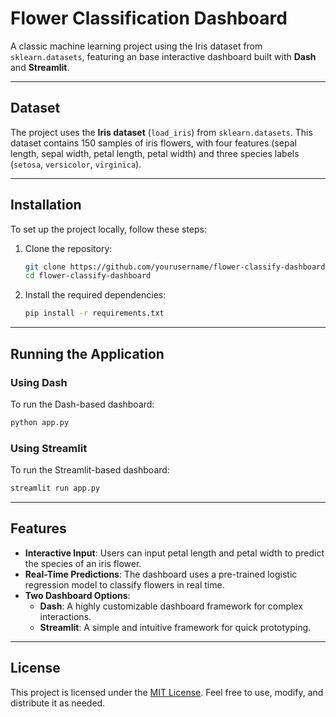 # Flower Classification Dashboard

A classic machine learning project using the Iris dataset from `sklearn.datasets`, featuring an base interactive dashboard built with **Dash** and **Streamlit**.

---

## Dataset
The project uses the **Iris dataset** (`load_iris`) from `sklearn.datasets`. This dataset contains 150 samples of iris flowers, with four features (sepal length, sepal width, petal length, petal width) and three species labels (`setosa`, `versicolor`, `virginica`).

---

## Installation

To set up the project locally, follow these steps:

1. Clone the repository:
   ```bash
   git clone https://github.com/yourusername/flower-classify-dashboard.git
   cd flower-classify-dashboard
   ```

2. Install the required dependencies:
   ```bash
   pip install -r requirements.txt
   ```

---

## Running the Application

### Using Dash
To run the Dash-based dashboard:
```bash
python app.py
```

### Using Streamlit
To run the Streamlit-based dashboard:
```bash
streamlit run app.py
```

---

## Features
- **Interactive Input**: Users can input petal length and petal width to predict the species of an iris flower.
- **Real-Time Predictions**: The dashboard uses a pre-trained logistic regression model to classify flowers in real time.
- **Two Dashboard Options**:
  - **Dash**: A highly customizable dashboard framework for complex interactions.
  - **Streamlit**: A simple and intuitive framework for quick prototyping.

---

## License
This project is licensed under the [MIT License](https://mit-license.org/). Feel free to use, modify, and distribute it as needed.
